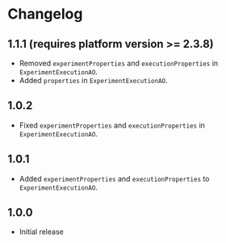 # Changelog

## 1.1.1 (requires platform version >= 2.3.8)

- Removed `experimentProperties` and `executionProperties` in `ExperimentExecutionAO`.
- Added `properties` in `ExperimentExecutionAO`.

## 1.0.2

- Fixed `experimentProperties` and `executionProperties` in `ExperimentExecutionAO`.

## 1.0.1

- Added `experimentProperties` and `executionProperties` to `ExperimentExecutionAO`.

## 1.0.0

- Initial release

